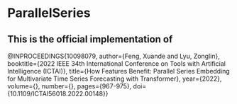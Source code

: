 # ParallelSeries

## This is the official implementation of 

@INPROCEEDINGS{10098079,
  author={Feng, Xuande and Lyu, Zonglin},
  booktitle={2022 IEEE 34th International Conference on Tools with Artificial Intelligence (ICTAI)}, 
  title={How Features Benefit: Parallel Series Embedding for Multivariate Time Series Forecasting with Transformer}, 
  year={2022},
  volume={},
  number={},
  pages={967-975},
  doi={10.1109/ICTAI56018.2022.00148}}
